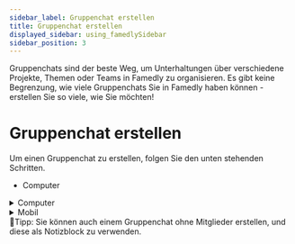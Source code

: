 ```yaml
---
sidebar_label: Gruppenchat erstellen
title: Gruppenchat erstellen
displayed_sidebar: using_famedlySidebar
sidebar_position: 3
---
```


Gruppenchats sind der beste Weg, um Unterhaltungen über verschiedene Projekte, Themen oder Teams in Famedly zu organisieren. Es gibt keine Begrenzung, wie viele Gruppenchats Sie in Famedly haben können - erstellen Sie so viele, wie Sie möchten!

# **Gruppenchat erstellen**

Um einen Gruppenchat zu erstellen, folgen Sie den unten stehenden Schritten.

- Computer

<details>
<summary>Computer</summary>

1. Klicken Sie auf die Schaltfläche Chat starten in der oberen linken Ecke.
2. Klicken Sie auf **Chat starten**.
3. Klicken Sie auf **Neue Gruppe**.
4. Geben Sie einen Gruppennamen ein.
5. Fügen Sie Mitglieder zum Gruppenchat hinzu.
6. Klicken Sie auf **Gruppe erstellen**, um den Vorgang abzuschließen.

</details>

<details>
<summary>Mobil</summary>

1. Tippen Sie auf **Chats** am unteren Bildschirmrand.
2. Tippen Sie auf die **+Neu** Schaltfläche unten rechts auf Ihrem Bildschirm.
3. Klicken Sie auf **Chat starten**.
4. Tippen Sie auf **Neue Gruppe**.
5. Geben Sie einen Gruppennamen ein.
6. Fügen Sie Mitglieder zum Gruppenchat hinzu.
7. Tippe auf ✔️ in der oberen rechten Ecke, um die Gruppe zu erstellen.

</details>

<aside>
🚧Tipp: Sie können auch einem Gruppenchat ohne Mitglieder erstellen, und diese als Notizblock zu verwenden.

</aside>
